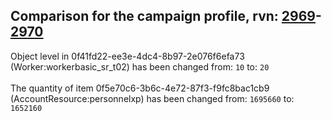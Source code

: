 ## Comparison for the campaign profile, rvn: [2969](https://github.com/PRO100KatYT/FortniteProfileRevisions/tree/main/profiles/campaign/2969%20campaign.json)-[2970](https://github.com/PRO100KatYT/FortniteProfileRevisions/tree/main/profiles/campaign/2970%20campaign.json)

Object level in 0f41fd22-ee3e-4dc4-8b97-2e076f6efa73 (Worker:workerbasic_sr_t02) has been changed from: `10` to: `20`
<br><br>
The quantity of item 0f5e70c6-3b6c-4e72-87f3-f9fc8bac1cb9 (AccountResource:personnelxp) has been changed from: `1695660` to: `1652160`
<br><br>

